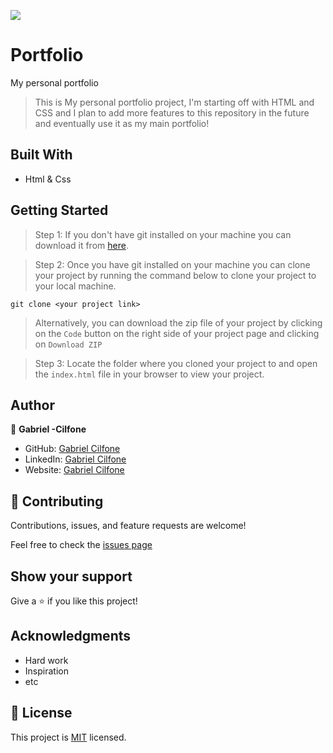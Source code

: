 ![](https://img.shields.io/badge/Microverse-blueviolet)

# Portfolio
My personal portfolio

> This is My personal portfolio project, I'm starting off with HTML and CSS and I plan to add more features to this repository in the future and eventually use it as my main portfolio!

## Built With

- Html & Css

## Getting Started

>Step 1: If you don't have git installed on your machine you can download it from [here](https://git-scm.com/downloads).

>Step 2: Once you have git installed on your machine you can clone your project by running the command below to clone your project to your local machine.

`git clone <your project link>`

>Alternatively, you can download the zip file of your project by clicking on the `Code` button on the right side of your project page and clicking on `Download ZIP`

>Step 3: Locate the folder where you cloned your project to and open the `index.html` file in your browser to view your project.


## Author

👤 **Gabriel -Cilfone**

- GitHub: [Gabriel Cilfone](https://github.com/cilfonegabriel)
- LinkedIn: [Gabriel Cilfone](www.linkedin.com/in/gabriel-cilfone/)
- Website:  [Gabriel Cilfone](https://cilfonegabriel.github.io/portfolio/)


## 🤝 Contributing

Contributions, issues, and feature requests are welcome!

Feel free to check the [issues page](https://github.com/cilfonegabriel/My-portfolio)

## Show your support

Give a ⭐ if you like this project!

## Acknowledgments

- Hard work
- Inspiration
- etc

## 📝 License

This project is [MIT](./LICENSE) licensed.
